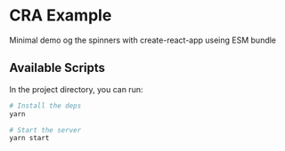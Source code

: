 # CRA Example

Minimal demo og the spinners with create-react-app useing ESM bundle

## Available Scripts

In the project directory, you can run:

```sh
# Install the deps
yarn

# Start the server
yarn start
```
